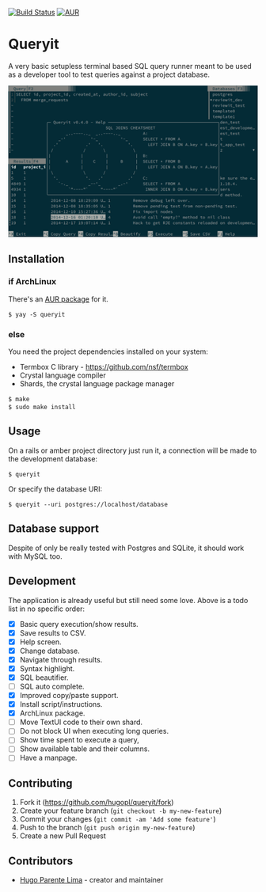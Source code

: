 [![Build Status](https://travis-ci.org/hugopl/queryit.svg?branch=master)](https://travis-ci.org/hugopl/queryit)
[![AUR](https://img.shields.io/aur/version/queryit)](https://aur.archlinux.org/packages/queryit)

# Queryit

A very basic setupless terminal based SQL query runner meant to be used as a developer
tool to test queries against a project database.

![Screenshot](./doc/queryit.png)

## Installation

### if ArchLinux

There's an [AUR package](https://aur.archlinux.org/packages/queryit/) for it.

```
$ yay -S queryit
```

### else

You need the project dependencies installed on your system:

 * Termbox C library - https://github.com/nsf/termbox
 * Crystal language compiler
 * Shards, the crystal language package manager

```
$ make
$ sudo make install
```

## Usage

On a rails or amber project directory just run it, a connection will be made to the development database:

```
$ queryit
```

Or specify the database URI:

```
$ queryit --uri postgres://localhost/database
```

## Database support

Despite of only be really tested with Postgres and SQLite, it should work with MySQL too.

## Development

The application is already useful but still need some love. Above is a todo list in no specific order:

- [x] Basic query execution/show results.
- [x] Save results to CSV.
- [x] Help screen.
- [x] Change database.
- [x] Navigate through results.
- [x] Syntax highlight.
- [x] SQL beautifier.
- [ ] SQL auto complete.
- [x] Improved copy/paste support.
- [x] Install script/instructions.
- [x] ArchLinux package.
- [ ] Move TextUI code to their own shard.
- [ ] Do not block UI when executing long queries.
- [ ] Show time spent to execute a query,
- [ ] Show available table and their columns.
- [ ] Have a manpage.

## Contributing

1. Fork it (<https://github.com/hugopl/queryit/fork>)
2. Create your feature branch (`git checkout -b my-new-feature`)
3. Commit your changes (`git commit -am 'Add some feature'`)
4. Push to the branch (`git push origin my-new-feature`)
5. Create a new Pull Request

## Contributors

- [Hugo Parente Lima](https://github.com/hugopl) - creator and maintainer
